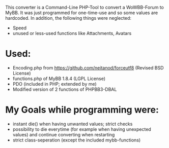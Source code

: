 This converter is a Command-Line PHP-Tool to convert a WoWBB-Forum to MyBB. It was just programmed for one-time-use and so some values are hardcoded. In addition, the following things were neglected:
* Speed
* unused or less-used functions like Attachments, Avatars

Used:
=====
* Encoding.php from https://github.com/neitanod/forceutf8 (Revised BSD License)
* functions.php of MyBB 1.8.4 (LGPL License)
* PDO (included in PHP; extended by me)
* Modified version of 2 functions of PHPBB3-DBAL

My Goals while programming were:
================================
* instant die() when having unwanted values; strict checks
* possibility to die everytime (for example when having unexpected values) and continue converting when restarting
* strict class-seperation (except the included mybb-functions)